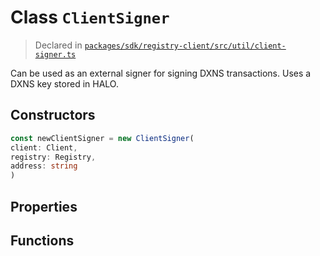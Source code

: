 # Class `ClientSigner`
> Declared in [`packages/sdk/registry-client/src/util/client-signer.ts`](https://github.com/dxos/protocols/blob/main/packages/sdk/registry-client/src/util/client-signer.ts#L39)

Can be used as an external signer for signing DXNS transactions.
Uses a DXNS key stored in HALO.

## Constructors
```ts
const newClientSigner = new ClientSigner(
client: Client,
registry: Registry,
address: string
)
```

## Properties

## Functions
